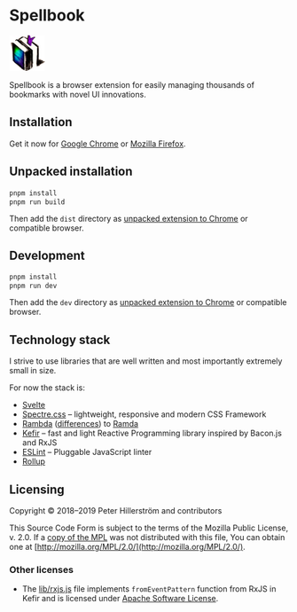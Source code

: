 # Spellbook

![](src/asset/spellbook_icon_bookmarked.png)

Spellbook is a browser extension for easily managing thousands of bookmarks
with novel UI innovations.

## Installation

Get it now for
[Google Chrome](https://chrome.google.com/webstore/detail/spellbook/mpngjgnmljpfedcllnndbeeponjdjcnk)
or
[Mozilla Firefox](https://addons.mozilla.org/fi/firefox/addon/spellbook-peterhil/).


## Unpacked installation

```
pnpm install
pnpm run build
```

Then add the `dist` directory as [unpacked extension to Chrome](https://developer.chrome.com/extensions/getstarted#manifest) or compatible browser.

## Development

```
pnpm install
pnpm run dev
```

Then add the `dev` directory as [unpacked extension to Chrome](https://developer.chrome.com/extensions/getstarted#manifest) or compatible browser.

## Technology stack

I strive to use libraries that are well written and most importantly
extremely small in size.

For now the stack is:

- [Svelte](https://svelte.dev/)
- [Spectre.css](https://picturepan2.github.io/spectre/) – lightweight, responsive and modern CSS Framework
- [Rambda](https://selfrefactor.github.io/rambda/#/)
  ([differences](https://selfrefactor.github.io/rambda/#/?id=differences-between-rambda-and-ramda))
  to [Ramda](https://ramdajs.com/docs/)
- [Kefir](https://kefirjs.github.io/kefir/) – fast and light Reactive Programming library inspired by Bacon.js and RxJS
- [ESLint](https://eslint.org/) – Pluggable JavaScript linter
- [Rollup](https://rollupjs.org/guide/en)

## Licensing

Copyright © 2018–2019 Peter Hillerström and contributors

This Source Code Form is subject to the terms of the Mozilla Public
License, v. 2.0. If a [copy of the MPL](https://github.com/peterhil/spellbook/blob/master/LICENSE.txt) was not distributed with this
file, You can obtain one at [http://mozilla.org/MPL/2.0/](http://mozilla.org/MPL/2.0/).

### Other licenses

- The [lib/rxjs.js](https://github.com/peterhil/spellbook/blob/master/src/lib/rxjs.js) file implements `fromEventPattern` function from RxJS in Kefir and is licensed under [Apache Software License](http://www.apache.org/licenses/LICENSE-2.0).
